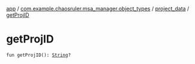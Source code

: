 [app](../../index.md) / [com.example.chaosruler.msa_manager.object_types](../index.md) / [project_data](index.md) / [getProjID](.)

# getProjID

`fun getProjID(): `[`String`](https://kotlinlang.org/api/latest/jvm/stdlib/kotlin/-string/index.html)`?`